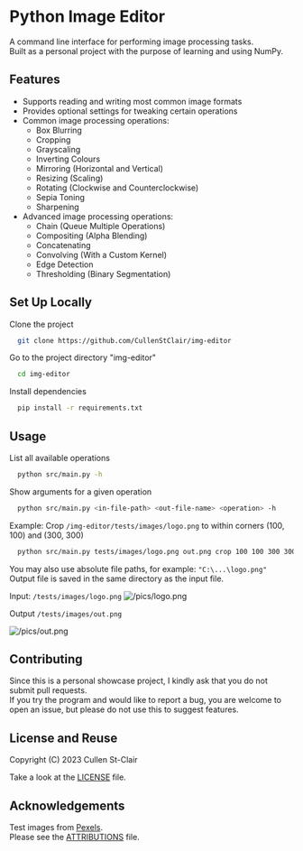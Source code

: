 
# Python Image Editor

A command line interface for performing image processing tasks.  
Built as a personal project with the purpose of learning and using NumPy.

## Features

- Supports reading and writing most common image formats
- Provides optional settings for tweaking certain operations
- Common image processing operations:
  - Box Blurring
  - Cropping
  - Grayscaling
  - Inverting Colours
  - Mirroring (Horizontal and Vertical)
  - Resizing (Scaling)
  - Rotating (Clockwise and Counterclockwise)
  - Sepia Toning
  - Sharpening
- Advanced image processing operations:
  - Chain (Queue Multiple Operations)
  - Compositing (Alpha Blending)
  - Concatenating
  - Convolving (With a Custom Kernel)
  - Edge Detection
  - Thresholding (Binary Segmentation)

## Set Up Locally

Clone the project

```bash
  git clone https://github.com/CullenStClair/img-editor
```

Go to the project directory "img-editor"

```bash
  cd img-editor
```

Install dependencies

```bash
  pip install -r requirements.txt
```

## Usage

List all available operations

```bash
  python src/main.py -h
```

Show arguments for a given operation

```bash
  python src/main.py <in-file-path> <out-file-name> <operation> -h
```

Example: Crop `/img-editor/tests/images/logo.png` to within corners (100, 100) and (300, 300)

```bash
  python src/main.py tests/images/logo.png out.png crop 100 100 300 300
```

You may also use absolute file paths, for example:  `"C:\...\logo.png"`  
Output file is saved in the same directory as the input file.

Input: `/tests/images/logo.png`
![/pics/logo.png](https://i.imgur.com/Yhkyi1G.png)

Output `/tests/images/out.png`

![/pics/out.png](https://i.imgur.com/1W2HwAN.png)

## Contributing

Since this is a personal showcase project, I kindly ask that you do not submit pull requests.  
If you try the program and would like to report a bug, you are welcome to open an issue, but please do not use this to suggest features.  

## License and Reuse

Copyright (C) 2023  Cullen St-Clair  

Take a look at the [LICENSE](https://github.com/CullenStClair/img-editor/blob/master/LICENSE) file.

## Acknowledgements

Test images from [Pexels](https://www.pexels.com/).  
Please see the [ATTRIBUTIONS](https://github.com/CullenStClair/img-editor/blob/master/ATTRIBUTIONS.md) file.
